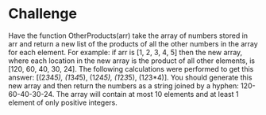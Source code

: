 # Challenge
Have the function OtherProducts(arr) take the array of numbers stored in arr and return a new list of the products of all the other numbers in the array for each element. For example: if arr is [1, 2, 3, 4, 5] then the new array, where each location in the new array is the product of all other elements, is [120, 60, 40, 30, 24]. The following calculations were performed to get this answer: [(2*3*4*5), (1*3*4*5), (1*2*4*5), (1*2*3*5), (1*2*3*4)]. You should generate this new array and then return the numbers as a string joined by a hyphen: 120-60-40-30-24. The array will contain at most 10 elements and at least 1 element of only positive integers. 